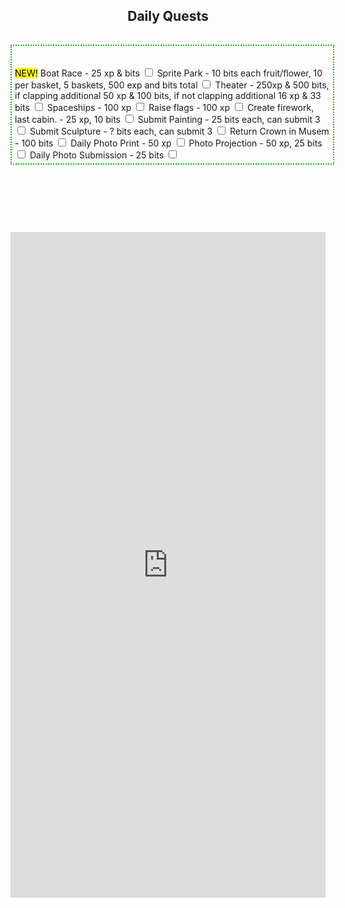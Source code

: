 <h2 style ="text-align: center;">Daily Quests</h2>
<hr style='height:1px; visibility:hidden;' />
<div style="border-style: dotted;border-width: 2px;padding: 5px;border-color: #00be00;width: 600px;max-width: 100%;margin-left:auto;margin-right:auto;text-align: left;">
	<hr style="height:0px; visibility:hidden;" />
	<label class="container"><mark>NEW!</mark> Boat Race - 25 xp &amp; bits
		<input type="checkbox">
		<span class="checkmark"></span>
	</label>
	<label class="container">Sprite Park - 10 bits each fruit/flower, 10 per basket, 5 baskets, 500 exp and bits total
		<input type="checkbox">
		<span class="checkmark"></span>
	</label>
	<label class="container">Theater - 250xp &amp; 500 bits, if clapping additional 50 xp &amp; 100 bits, if not clapping additional 16 xp &amp; 33 bits
		<input type="checkbox">
		<span class="checkmark"></span>
	</label>
	<label class="container">Spaceships - 100 xp
		<input type="checkbox">
		<span class="checkmark"></span>
	</label>
	<label class="container">Raise flags - 100 xp
		<input type="checkbox">
		<span class="checkmark"></span>
	</label>
	<label class="container">Create firework, last cabin. - 25 xp, 10 bits
		<input type="checkbox">
		<span class="checkmark"></span>
	</label>
	<label class="container">Submit Painting - 25 bits each, can submit 3
		<input type="checkbox">
		<span class="checkmark"></span>
	</label>
	<label class="container">Submit Sculpture - ? bits each, can submit 3
		<input type="checkbox">
		<span class="checkmark"></span>
	</label>
	<label class="container">Return Crown in Musem - 100 bits
		<input type="checkbox">
		<span class="checkmark"></span>
	</label>
	<label class="container">Daily Photo Print - 50 xp
		<input type="checkbox">
		<span class="checkmark"></span>
	</label>
	<label class="container">Photo Projection - 50 xp, 25 bits
		<input type="checkbox">
		<span class="checkmark"></span>
	</label>
	<label class="container">Daily Photo Submission - 25 bits
		<input type="checkbox">
		<span class="checkmark"></span>
	</label>
</div>
<hr style="height:80px; visibility:hidden;" />
<iframe src="https://docs.google.com/forms/d/e/1FAIpQLScLvXJHgvdNBeWLiZEGmcEOgSYBNUwZBeHF9rdpGpnOyMtpLw/viewform?embedded=true" style="border-width: 0;width: 640px;height:1065px;max-width: 100%;margin-left:auto;margin-right:auto;" marginheight="0" marginwidth="0"><a href='https://docs.google.com/forms/d/e/1FAIpQLScLvXJHgvdNBeWLiZEGmcEOgSYBNUwZBeHF9rdpGpnOyMtpLw/viewform?usp=sf_link'>Loading Form...</a></iframe>